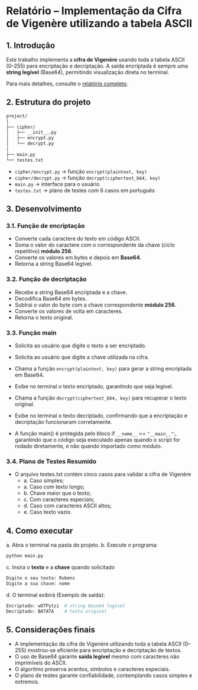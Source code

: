 # Relatório – Implementação da Cifra de Vigenère utilizando a tabela ASCII

## 1. Introdução

Este trabalho implementa a **cifra de Vigenère** usando toda a tabela ASCII (0–255) para encriptação e decriptação.
A saída encriptada é sempre uma **string legível** (Base64), permitindo visualização direta no terminal.

Para mais detalhes, consulte o [relatório completo](./docs/relatorio_da_codificacao_da_cifra.pdf).


## 2. Estrutura do projeto

```bash
project/
│
├── cipher/
│   ├── __init__.py
│   ├── encrypt.py
│   └── decrypt.py
│
├── main.py
└── testes.txt
```

* `cipher/encrypt.py` → função `encrypt(plaintext, key)`
* `cipher/decrypt.py` → função `decrypt(ciphertext_b64, key)`
* `main.py` → interface para o usuário
* `testes.txt` → plano de testes com 6 casos em português


## 3. Desenvolvimento

### 3.1. Função de encriptação

* Converte cada caractere do texto em código ASCII.
* Soma o valor do caractere com o correspondente da chave (ciclo repetitivo) **módulo 256**.
* Converte os valores em bytes e depois em **Base64**.
* Retorna a string Base64 legível.

### 3.2. Função de decriptação

* Recebe a string Base64 encriptada e a chave.
* Decodifica Base64 em bytes.
* Subtrai o valor do byte com a chave correspondente **módulo 256**.
* Converte os valores de volta em caracteres.
* Retorna o texto original.

### 3.3. Função main

* Solicita ao usuário que digite o texto a ser encriptado.

* Solicita ao usuário que digite a chave utilizada na cifra.

* Chama a função `encrypt(plaintext, key)` para gerar a string encriptada em Base64.

* Exibe no terminal o texto encriptado, garantindo que seja legível.

* Chama a função `decrypt(ciphertext_b64, key)` para recuperar o texto original.

* Exibe no terminal o texto decriptado, confirmando que a encriptação e decriptação funcionaram corretamente.

* A função main() é protegida pelo bloco if `__name__` == `"__main__"`:, garantindo que o código seja executado apenas quando o script for rodado diretamente, e não quando importado como módulo.

### 3.4. Plano de Testes Resumido

* O arquivo testes.txt contém cinco casos para validar a cifra de Vigenère
    * a. Caso simples;
    * a. Caso com texto longo;
    * b. Chave maior que o texto;
    * c. Com caracteres especiais;
    * d. Caso com caracteres ASCII altos;
    * e. Caso texto vazio.


## 4. Como executar

a. Abra o terminal na pasta do projeto.
b. Execute o programa:

```bash
python main.py
```

c. Insira o **texto** e a **chave** quando solicitado

```bash
Digite o seu texto: Rubens
Digite a sua chave: nome
```


d. O terminal exibirá (Exemplo de saída):

```bash
Encriptado: wOTPytzi  # string Base64 legível
Decriptado: BATATA    # texto original
```

## 5. Considerações finais

* A implementação da cifra de Vigenère utilizando toda a tabela ASCII (0–255) mostrou-se eficiente para encriptação e decriptação de textos.
* O uso de Base64 garante **saída legível** mesmo com caracteres não imprimíveis do ASCII.
* O algoritmo preserva acentos, símbolos e caracteres especiais.
* O plano de testes garante confiabilidade, contemplando casos simples e extremos.